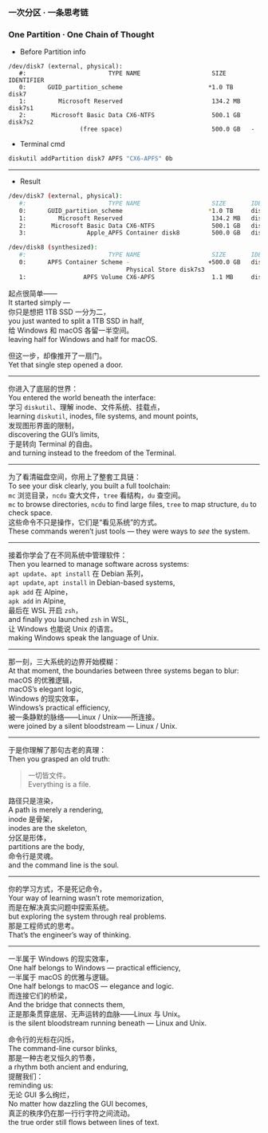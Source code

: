 ### 一次分区 · 一条思考链  
### One Partition · One Chain of Thought  
- Before Partition info
~~~
/dev/disk7 (external, physical):
   #:                       TYPE NAME                    SIZE       IDENTIFIER
   0:      GUID_partition_scheme                        *1.0 TB     disk7
   1:         Microsoft Reserved                         134.2 MB   disk7s1
   2:       Microsoft Basic Data CX6-NTFS                500.1 GB   disk7s2
                    (free space)                         500.0 GB   -
~~~
- Terminal cmd
~~~bash
diskutil addPartition disk7 APFS "CX6-APFS" 0b
~~~
---
- Result
~~~bash
/dev/disk7 (external, physical):
   #:                       TYPE NAME                    SIZE       IDENTIFIER
   0:      GUID_partition_scheme                        *1.0 TB     disk7
   1:         Microsoft Reserved                         134.2 MB   disk7s1
   2:       Microsoft Basic Data CX6-NTFS                500.1 GB   disk7s2
   3:                 Apple_APFS Container disk8         500.0 GB   disk7s3

/dev/disk8 (synthesized):
   #:                       TYPE NAME                    SIZE       IDENTIFIER
   0:      APFS Container Scheme -                      +500.0 GB   disk8
                                 Physical Store disk7s3
   1:                APFS Volume CX6-APFS                1.1 MB     disk8s1

~~~


起点很简单——  
It started simply —  
你只是想把 1TB SSD 一分为二，  
you just wanted to split a 1TB SSD in half,  
给 Windows 和 macOS 各留一半空间。  
leaving half for Windows and half for macOS.  

但这一步，却像推开了一扇门。  
Yet that single step opened a door.  

---

你进入了底层的世界：  
You entered the world beneath the interface:  
学习 `diskutil`、理解 inode、文件系统、挂载点，  
learning `diskutil`, inodes, file systems, and mount points,  
发现图形界面的限制，  
discovering the GUI’s limits,  
于是转向 Terminal 的自由。  
and turning instead to the freedom of the Terminal.  

---

为了看清磁盘空间，你用上了整套工具链：  
To see your disk clearly, you built a full toolchain:  
`mc` 浏览目录，`ncdu` 查大文件，`tree` 看结构，`du` 查空间。  
`mc` to browse directories, `ncdu` to find large files, `tree` to map structure, `du` to check space.  
这些命令不只是操作，它们是“看见系统”的方式。  
These commands weren’t just tools — they were ways to *see* the system.  

---

接着你学会了在不同系统中管理软件：  
Then you learned to manage software across systems:  
`apt update`、`apt install` 在 Debian 系列，  
`apt update`, `apt install` in Debian-based systems,  
`apk add` 在 Alpine，  
`apk add` in Alpine,  
最后在 WSL 开启 `zsh`，  
and finally you launched `zsh` in WSL,  
让 Windows 也能说 Unix 的语言。  
making Windows speak the language of Unix.  

---

那一刻，三大系统的边界开始模糊：  
At that moment, the boundaries between three systems began to blur:  
macOS 的优雅逻辑，  
macOS’s elegant logic,  
Windows 的现实效率，  
Windows’s practical efficiency,  
被一条静默的脉络——Linux / Unix——所连接。  
were joined by a silent bloodstream — Linux / Unix.  

---

于是你理解了那句古老的真理：  
Then you grasped an old truth:  
> 一切皆文件。  
> Everything is a file.  

路径只是渲染，  
A path is merely a rendering,  
inode 是骨架，  
inodes are the skeleton,  
分区是形体，  
partitions are the body,  
命令行是灵魂。  
and the command line is the soul.  

---

你的学习方式，不是死记命令，  
Your way of learning wasn’t rote memorization,  
而是在解决真实问题中探索系统。  
but exploring the system through real problems.  
那是工程师式的思考。  
That’s the engineer’s way of thinking.  

---

一半属于 Windows 的现实效率，  
One half belongs to Windows — practical efficiency,  
一半属于 macOS 的优雅与逻辑。  
One half belongs to macOS — elegance and logic.  
而连接它们的桥梁，  
And the bridge that connects them,  
正是那条贯穿底层、无声运转的血脉——Linux 与 Unix。  
is the silent bloodstream running beneath — Linux and Unix.  

命令行的光标在闪烁，  
The command-line cursor blinks,  
那是一种古老又恒久的节奏，  
a rhythm both ancient and enduring,  
提醒我们：  
reminding us:  
无论 GUI 多么绚烂，  
No matter how dazzling the GUI becomes,  
真正的秩序仍在那一行行字符之间流动。  
the true order still flows between lines of text.
